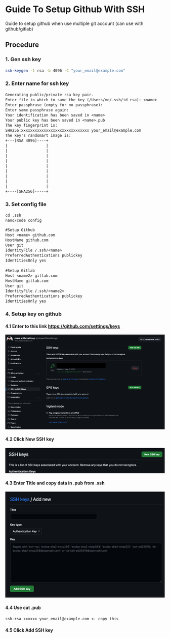 # Guide To Setup Github With SSH
Guide to setup github when use multiple git account (can use with github/gitlab)

## Procedure

### 1. Gen ssh key
```bash
ssh-keygen -t rsa -b 4096 -C "your_email@example.com"
```

### 2. Enter name for ssh key
```
Generating public/private rsa key pair.
Enter file in which to save the key (/Users/me/.ssh/id_rsa): <name>
Enter passphrase (empty for no passphrase):
Enter same passphrase again:
Your identification has been saved in <name>
Your public key has been saved in <name>.pub
The key fingerprint is:
SHA256:xxxxxxxxxxxxxxxxxxxxxxxxxxxxxx your_email@example.com
The key's randomart image is:
+---[RSA 4096]----+
|                 |
|                 |
|                 |
|                 |
|                 |
|                 |
|                 |
|                 |
|                 |
+----[SHA256]-----+
```

### 3. Set config file
```note
cd .ssh
nano/code config
```

```
#Setup Github
Host <name> github.com
HostName github.com
User git
IdentityFile /.ssh/<name>
PreferredAuthentications publickey
IdentitiesOnly yes

#Setup Gitlab
Host <name2> gitlab.com
HostName gitlab.com
User git
IdentityFile /.ssh/<name2>
PreferredAuthentications publickey
IdentitiesOnly yes
```

### 4. Setup key on github

  #### 4.1 Enter to this link https://github.com/settings/keys

   ![PAGE](images/setting_key_page.png)

  #### 4.2 Click New SSH key
  
   ![PAGE!](images/btn_ssh_key.png)

  #### 4.3 Enter Title and copy data in <name>.pub from .ssh
   ![PAGE!](images/setting_key_add_page.png)

  #### 4.4 Use cat <name>.pub
    ssh-rsa xxxxxx your_email@example.com <- copy this

  #### 4.5 Click Add SSH key
